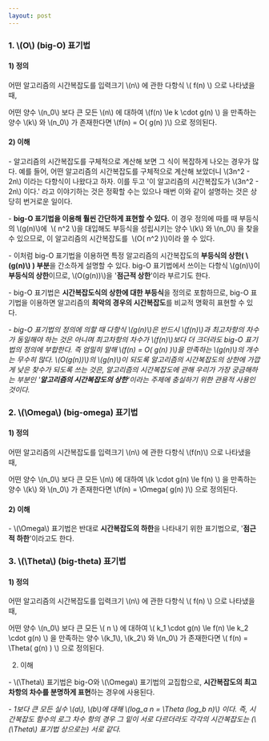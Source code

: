 ```yaml
---
layout: post
---
```

### 1\. \\(O\\) (big-O) 표기법

#### 1) 정의

어떤 알고리즘의 시간복잡도를 입력크기 \\(n\\) 에 관한 다항식 \\( f(n) \\) 으로 나타냈을 때,

어떤 양수 \\(n\_0\\) 보다 큰 모든 \\(n\\) 에 대하여 \\(f(n) \\le k \\cdot g(n) \\) 을 만족하는 양수 \\(k\\) 와 \\(n\_0\\) 가 존재한다면 \\(f(n) = O( g(n) )\\) 으로 정의된다.

#### 2) 이해

\- 알고리즘의 시간복잡도를 구체적으로 계산해 보면 그 식이 복잡하게 나오는 경우가 많다. 예를 들어, 어떤 알고리즘의 시간복잡도를 구체적으로 계산해 보았더니 \\(3n^2 - 2n\\) 이라는 다항식이 나왔다고 하자. 이를 두고 '이 알고리즘의 시간복잡도가 \\(3n^2 - 2n\\) 이다.' 라고 이야기하는 것은 정확할 수는 있으나 매번 이와 같이 설명하는 것은 상당히 번거로운 일이다.

\- **big-O 표기법을 이용해 훨씬 간단하게 표현할 수 있다.** 이 경우 정의에 따를 때 부등식의 \\(g(n)\\)에  \\( n^2 \\)을 대입해도 부등식을 성립시키는 양수 \\(k\\) 와 \\(n\_0\\) 을 찾을 수 있으므로, 이 알고리즘의 시간복잡도를  \\(O( n^2 )\\)이라 쓸 수 있다.

\- 이처럼 big-O 표기법을 이용하면 특정 알고리즘의 시간복잡도의 **부등식의 상한( \\(g(n)\\) ) 부분**을 간소하게 설명할 수 있다. big-O 표기법에서 쓰이는 다항식 \\(g(n)\\)이 **부등식의 상한**이므로, \\(O(g(n))\\)을 '**점근적 상한**'이라 부르기도 한다.

\- big-O 표기법은 **시간복잡도식의 상한에 대한 부등식**을 정의로 포함하므로, big-O 표기법을 이용하면 알고리즘의 **최악의 경우의 시간복잡도**를 비교적 명확히 표현할 수 있다.

_\- big-O 표기법의 정의에 의할 때 다항식 \\(g(n)\\)은 반드시 \\(f(n)\\)과 최고차항의 차수가 동일해야 하는 것은 아니며 최고차항의 차수가 \\(f(n)\\)보다 더 크더라도 big-O 표기법의 정의에 부합한다. 즉 엄밀히 말해 \\(f(n) = O( g(n) )\\)을 만족하는 \\(g(n)\\)의 개수는 무수히 많다. \\(O(g(n))\\)의 \\(g(n)\\)이 되도록 알고리즘의 시간복잡도의 상한에 가깝게 낮은 찾수가 되도록 쓰는 것은, 알고리즘의 시간복잡도에 관해 우리가 가장 궁금해하는 부분인 '**알고리즘의 시간복잡도의 상한**'이라는 주제에 충실하기 위한 관용적 사용인 것이다._

### 2\. \\(\\Omega\\) (big-omega) 표기법

#### 1) 정의

어떤 알고리즘의 시간복잡도를 입력크기 \\(n\\) 에 관한 다항식 \\(f(n)\\) 으로 나타냈을 때,

어떤 양수 \\(n\_0\\) 보다 큰 모든 \\(n\\) 에 대하여 \\(k \\cdot g(n) \\le f(n) \\) 을 만족하는 양수 \\(k\\) 와 \\(n\_0\\) 가 존재한다면 \\(f(n) = \\Omega( g(n) )\\) 으로 정의된다.

#### 2) 이해

\- \\(\\Omega\\) 표기법은 반대로 **시간복잡도의 하한**을 나타내기 위한 표기법으로, '**점근적 하한**'이라고도 한다.

### 3\. \\(\\Theta\\) (big-theta) 표기법

#### 1) 정의

어떤 알고리즘의 시간복잡도를 입력크기 \\(n\\) 에 관한 다항식 \\( f(n) \\) 으로 나타냈을 때,

어떤 양수 \\(n\_0\\) 보다 큰 모든 \\( n \\) 에 대하여 \\( k\_1 \\cdot g(n) \\le f(n) \\le k\_2 \\cdot g(n) \\) 을 만족하는 양수 \\(k\_1\\), \\(k\_2\\) 와 \\(n\_0\\) 가 존재한다면 \\( f(n) = \\Theta( g(n) ) \\) 으로 정의된다.

2) 이해

\- \\(\\Theta\\) 표기법은 big-O와 \\(\\Omega\\) 표기법의 교집합으로, **시간복잡도의 최고차항의 차수를 분명하게 표현**하는 경우에 사용된다.

_\- 1보다 큰 모든 실수 \\(a\\), \\(b\\)에 대해 \\(log\_a n = \\Theta (log\_b n)\\) 이다. 즉, 시간복잡도 함수의 로그 차수 항의 경우 그 밑이 서로 다르더라도 각각의 시간복잡도는 (\\(\\Theta\\) 표기법 상으로는) 서로 같다._